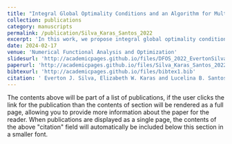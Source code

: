 ```yaml
---
title: "Integral Global Optimality Conditions and an Algorithm for Multiobjective Problems"
collection: publications
category: manuscripts
permalink: /publication/Silva_Karas_Santos_2022
excerpt: 'In this work, we propose integral global optimality conditions for multiobjective problems not necessarily differentiable. The integral characterization, already known for single objective problems, are extended to multiobjective problems by weighted sum and Chebyshev weighted scalarizations. Using this last scalarization, we propose an algorithm for obtaining an approximation of the weak Pareto front whose effectiveness is illustrated by solving a collection of multiobjective test problems.'
date: 2024-02-17
venue: 'Numerical Functional Analysis and Optimization'
slidesurl: 'http://academicpages.github.io/files/DFOS_2022_EvertonSilva.pdf'
paperurl: 'http://academicpages.github.io/files/Silva_Karas_Santos_2022.pdf'
bibtexurl: 'http://academicpages.github.io/files/bibtex1.bib'
citation: ' Everton J. Silva, Elizabeth W. Karas and Lucelina B. Santos. (2022). &quot;Integral Global Optimality Conditions and an Algorithm for Multiobjective Problems.&quot; <i>Numerical Functional Analysis and Optimization</i>. 43:10, 1265-1288, DOI: 10.1080/01630563.2022.2098503.'
---
```


The contents above will be part of a list of publications, if the user clicks the link for the publication than the contents of section will be rendered as a full page, allowing you to provide more information about the paper for the reader. When publications are displayed as a single page, the contents of the above "citation" field will automatically be included below this section in a smaller font.
